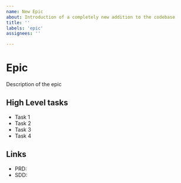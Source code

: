 ```yaml
---
name: New Epic
about: Introduction of a completely new addition to the codebase
title: ''
labels: 'epic'
assignees: ''

---
```


# Epic

Description of the epic

## High Level tasks

* Task 1
* Task 2
* Task 3
* Task 4

## Links

* PRD: 
* SDD: 
